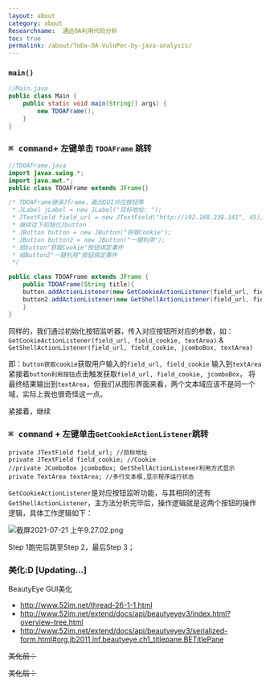 ```yaml
---
layout: about
category: about
Researchname:  通达OA利用代码分析
toc: true
permalink: /about/ToDa-OA-VulnPoc-by-java-analysis/
---
```


### `main()`
```java
//Main.java
public class Main {
    public static void main(String[] args) {
        new TDOAFrame();
    }
}
```
### <kbd>⌘ command</kbd>+ 左键单击 `TDOAFrame` 跳转<a href=""> <i class="fa fa-hand-o-down"></i></a>
```java
//TDOAFrame.java
import javax.swing.*;
import java.awt.*;
public class TDOAFrame extends JFrame{}

/* TDOAFrame继承Jframe，画出GUI对应按钮等
 * JLabel jLabel = new JLabel("目标地址: ");
 * JTextField field_url = new JTextField("http://192.168.238.141", 45);
 * 继续往下初始化Jbutton
 * JButton button = new JButton("获取Cookie");
 * JButton button2 = new JButton("一键利用");
 * 给button"获取Cookie"按钮绑定事件
 * 给Button2"一键利用"按钮绑定事件
 */

public class TDOAFrame extends JFrame {
    public TDOAFrame(String title){
    button.addActionListener(new GetCookieActionListener(field_url, field_cookie, textArea)); 
    button2.addActionListener(new GetShellActionListener(field_url, field_cookie, jcomboBox, textArea));
    }
}
```
同样的，我们通过初始化按钮监听器，传入对应按钮所对应的参数，如：
`GetCookieActionListener(field_url, field_cookie, textArea)` & `GetShellActionListener(field_url, field_cookie, jcomboBox, textArea)`

即：`button获取cookie`获取用户输入的`field_url, field_cookie` 输入到`textArea`<a href=""><i class="fa fa-hand-o-right"></i></a> 紧接着`button利用按钮`点击触发获取`field_url, field_cookie, jcomboBox`，
将最终结果输出到`textArea`，但我们从图形界面来看，两个文本域应该不是同一个域，实际上我也很奇怪这一点。

紧接着，继续

### <kbd>⌘ command</kbd> + 左键单击`GetCookieActionListener`跳转<a href=""> <i class="fa fa-hand-o-down"></i></a>

```
private JTextField field_url; //目标地址
private JTextField field_cookie; //Cookie
//private JComboBox jcomboBox; GetShellActionListener利用方式显示
private TextArea textArea; //多行文本框,显示程序运行状态
```

`GetCookieActionListener`是对应按钮监听功能，与其相同的还有`GetShellActionListener`，主方法分析完毕后，操作逻辑就是这两个按钮的操作逻辑，具体工作逻辑如下：

![截屏2021-07-21 上午9.27.02.png](https://i.loli.net/2021/07/21/faGVkMqhYxR4Z6c.png)

Step 1跑完后跳至Step 2，最后Step 3；

### 美化:D [Updating...]

BeautyEye GUI美化

- http://www.52im.net/thread-26-1-1.html
- http://www.52im.net/extend/docs/api/beautyeyev3/index.html?overview-tree.html
- http://www.52im.net/extend/docs/api/beautyeyev3/serialized-form.html#org.jb2011.lnf.beautyeye.ch1_titlepane.BETitlePane

~~美化前：~~

~~美化后：~~
